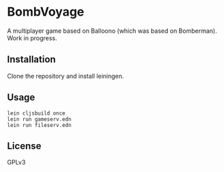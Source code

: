 # BombVoyage

A multiplayer game based on Balloono (which was based on Bomberman). Work in progress.

## Installation

Clone the repository and install leiningen.

## Usage

```
lein cljsbuild once
lein run gameserv.edn
lein run fileserv.edn
```

## License

GPLv3
